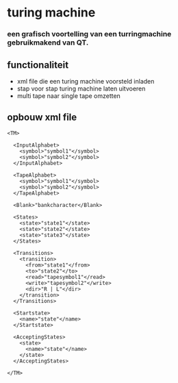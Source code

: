 # turing machine

### een grafisch voortelling van een turringmachine gebruikmakend van QT.

## functionaliteit
* xml file die een turing machine voorsteld inladen
* stap voor stap turing machine laten uitvoeren
* multi tape naar single tape omzetten


## opbouw xml file
```
<TM>

  <InputAlphabet>
    <symbol>"symbol1"</symbol>
    <symbol>"symbol2"</symbol>
  </InputAlphabet>
  
  <TapeAlphabet>
    <symbol>"symbol1"</symbol>
    <symbol>"symbol2"</symbol>
  </TapeAlphabet>
  
  <Blank>"bankcharacter</Blank>
  
  <States>
    <state>"state1"</state>
    <state>"state2"</state>
    <state>"state3"</state>
  </States>
  
  <Transitions>
    <transition>
      <from>"state1"</from>
      <to>"state2"</to>
      <read>"tapesymbol1"</read>
      <write>"tapesymbol2"</write>
      <dir>"R | L"</dir>
    </transition>
  </Transitions>
  
  <Startstate>
    <name>"state"</name>
  </Startstate>
  
  <AcceptingStates>
    <state>
      <name>"state"</name>
    </state>
  </AcceptingStates>
  
</TM>
```
